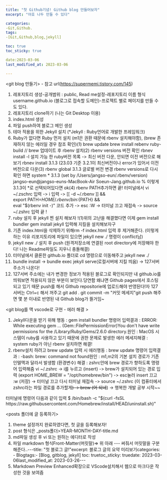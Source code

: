 ```yaml
---
title: "첫 Github기념! Github blog 만들어보자"
excerpt: "야호 나두 만들 수 있다"

categories:
-Git,Github.
tags:
-[Git,Github,blog,jekyll]

toc: true
toc_sticky: true

date:2023-03-06
last_modified_at: 2023-03-06

---
```


<git blog 만들기> - 참고 url(https://supermemi.tistory.com/145)
1. 레포지토리 생성-공개범위 : public, Read me설정-레포지토리 이름 형식 username.github.io (블로그로 접속할 도메인)-프로젝트 별로 페이지를 만들 수도 있다. 
2. 레포지토리 clone하기 (나는 Git Desktop 이용)
3. index.html 생성
4. 파일 push하여 블로그 메인 생성
5. 테마 적용을 위한 Jekyll 설치 (*Jekyll : Ruby언어로 개발한 프레임워크) 
6. Ruby가 없다면 Ruby 먼저 설치 (m1은 권환 때문에 rbenv 설치해야함), (brew 존재하지 않는 에러일 경우 참조 확인)(1) brew update     brew install rebenv ruby-build  // brew 업데이트 후 rbenv 설치(2) rbenv versions 버전 확인     rbnev install -l 설치 가능 한 ruby버전 목록 -> 최신 버전 다운, 안되면 이전 버전으로 해보기     rbnev install 3.1.3 (23.03 기준 3.2.1이 최신버전이나 error가 있어서 이전버전으로 다운(3) rbenv global 3.1.3 글로벌 버전 변경       rbenv versions로 다시 확인 하면         system     * 3.1.3 (set by /Users/jangso-eun/.rbenv/version)      jangso-eun@jangso-euns-MacBook-Air Soeun-Jang.github.io %  이렇게 3.1.3이 *로 선택되어있다면 ok(4) rbenv PATH추가하면 끝!      터미널에서   vi ~/.zschrc 입력 -> i 입력 -> [[ -d ~/.rbenv  ]] && \
           export PATH=${HOME}/.rbenv/bin:${PATH} && \
           eval "$(rbenv init -)" 코드 추가       -> esc :W -> 터미널 끄고 재접속 -> source ~/.zshrc 입력  끝 !
7. ruby 설치 후 jekyll 찐 설치 해보자 !(1)위의 고난을 해결했다면 이제  gem install bundler  gem install jekyll 입력해 지킬을 설치해보자구
8. 기존 index.html을 삭제하기 위해rm -f index.html 입력 후 제거해준다. (이렇게 하는 이유 리포지토리에 파일이 있으면 jekyll new ./ 명령이 conflict남)
9. jekyll new ./ 설치 후 push (원격저장소에 연결된 root directory에 저장해야 한다! 나는 Readme파일도 지우니 충돌해결) 
10. 터미널에서 클론한 github.io  폴더로 cd 명령으로 이동해주고 jekyll new ./
11. bundle install -> bundle exec jekyll serve(로컬서버에 지킬 띄움) -> 127서버주소가 나온다!
12. 127서버 주소에는 내가 변경한 정보가 적용된 블로그로 확인되지만 내 github.io를 띄워보면 적용되지 않은 부분이 보인다.당연함 왜냐면 Github pages에서 호스팅 되고 있기 때문 push를 해서 Github repositorie에 업로드해야 반영된다!자 127 서버는 Ctrl+c 해서 꺼주고 git add . git commit -m "커밋 메세지"git push 해주면 몇 분 이내로 반영된 내 Github blog가 뜰거임~ 

<git blog를 맥 vscode로 구현 - 에러 해결 >
1. Jekyll다운을 받기 위해  행동 : gem install bundler 명령어 입력결과 : ERROR:  While executing gem ... (Gem::FilePermissionError)You don't have write permissions for the /Library/Ruby/Gems/2.6.0 directory.원인 : MacOS 시스템이 ruby를 사용하고 있기 때문에 권한 문제로 발생한 에러 메세지해결 : system ruby가 아닌 rbenv 설치하면 해결! 
2. rbenv설치 하려고 brew update 입력 시 에러행동 : brew update 명령어 입력결과 : -bash: brew: command not found원인 : m1,m2의 기본 설치 경로가 기존 인텔맥과 달라서 발생함 (환경변수) 해결 : zshrc안에 brew 경로가 향하도록 명령어 입력해줌         vi ~/.zshrc -> i를 누르고 (insert) -> brew가 설치되어 있는 경로 입력 (export HOME_BREW = "/opt/homebrew/bin") -> esc눌러 insert 끄고 :w (저장) -> 터미널 끄고 다시 터미널 재접속 -> source ~/.zshrc (이 컴퓨터에서 zshrc라는 파일 경로를 추가할게~~) -> brew (어 되네~~) -> 행복한 개발 공부 시작~~


<Homebrew delete>
터미널에 명령어 다음과 같이 입력
$ /bin/bash -c "$(curl -fsSL https://raw.githubusercontent.com/Homebrew/install/HEAD/uninstall.sh)"


<posts 폴더에 글 등록하기>
1. theme 설정까지 완료하였다면, 첫 글을 등록해보자!
2. post 형식은 _posts폴더>YEAR-MONTH-DAY-title.md 
3. md파일 생성 후 vi 또는 원하는 에디터로 작성
4. 파일 markdown 형식Front-Matter(머릿말)=> 위 아래 --- 써줘서 머릿말을 구분해준다..---title: "첫 블로그 글!"excerpt: 블로그 글의 요약 미리보기categories: - Blogtags:- [Blog, gitblog, jekyll] toc: truetoc_sticky: truedate: 2023-03-06last_modified_at: 2023-03-26--- 
5. Markdown Preview Enhanced확장으로 VScode설치해서 웹으로 마크다운 작성한 것을 보여줌 
